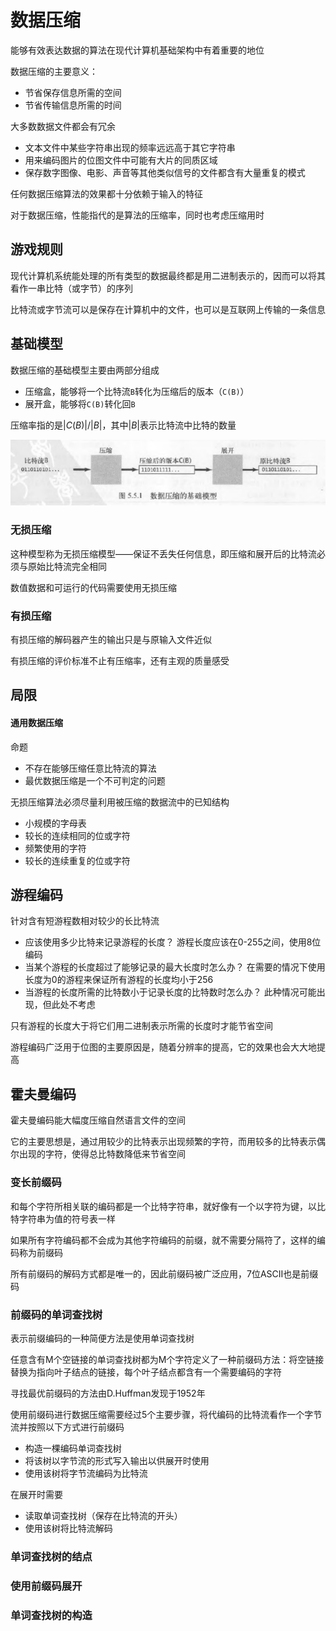 # 数据压缩
能够有效表达数据的算法在现代计算机基础架构中有着重要的地位

数据压缩的主要意义：
- 节省保存信息所需的空间
- 节省传输信息所需的时间

大多数数据文件都会有冗余
- 文本文件中某些字符串出现的频率远远高于其它字符串
- 用来编码图片的位图文件中可能有大片的同质区域
- 保存数字图像、电影、声音等其他类似信号的文件都含有大量重复的模式

任何数据压缩算法的效果都十分依赖于输入的特征

对于数据压缩，性能指代的是算法的压缩率，同时也考虑压缩用时

## 游戏规则
现代计算机系统能处理的所有类型的数据最终都是用二进制表示的，因而可以将其看作一串比特（或字节）的序列

比特流或字节流可以是保存在计算机中的文件，也可以是互联网上传输的一条信息

## 基础模型
数据压缩的基础模型主要由两部分组成
- 压缩盒，能够将一个比特流`B`转化为压缩后的版本（`C(B)`）
- 展开盒，能够将`C(B)`转化回`B`

压缩率指的是$|C(B)|/|B|$，其中$|B|$表示比特流中比特的数量

![](assets/数据压缩的基础模型.png)

### 无损压缩
这种模型称为无损压缩模型——保证不丢失任何信息，即压缩和展开后的比特流必须与原始比特流完全相同

数值数据和可运行的代码需要使用无损压缩

### 有损压缩
有损压缩的解码器产生的输出只是与原输入文件近似

有损压缩的评价标准不止有压缩率，还有主观的质量感受

## 局限
#### 通用数据压缩
命题
- 不存在能够压缩任意比特流的算法
- 最优数据压缩是一个不可判定的问题

无损压缩算法必须尽量利用被压缩的数据流中的已知结构
- 小规模的字母表
- 较长的连续相同的位或字符
- 频繁使用的字符
- 较长的连续重复的位或字符

## 游程编码
针对含有短游程数相对较少的长比特流
- 应该使用多少比特来记录游程的长度？
  游程长度应该在0-255之间，使用8位编码
- 当某个游程的长度超过了能够记录的最大长度时怎么办？
  在需要的情况下使用长度为0的游程来保证所有游程的长度均小于256
- 当游程的长度所需的比特数小于记录长度的比特数时怎么办？
  此种情况可能出现，但此处不考虑

只有游程的长度大于将它们用二进制表示所需的长度时才能节省空间

游程编码广泛用于位图的主要原因是，随着分辨率的提高，它的效果也会大大地提高

## 霍夫曼编码
霍夫曼编码能大幅度压缩自然语言文件的空间

它的主要思想是，通过用较少的比特表示出现频繁的字符，而用较多的比特表示偶尔出现的字符，使得总比特数降低来节省空间

### 变长前缀码
和每个字符所相关联的编码都是一个比特字符串，就好像有一个以字符为键，以比特字符串为值的符号表一样

如果所有字符编码都不会成为其他字符编码的前缀，就不需要分隔符了，这样的编码称为前缀码

所有前缀码的解码方式都是唯一的，因此前缀码被广泛应用，7位ASCII也是前缀码

### 前缀码的单词查找树
表示前缀编码的一种简便方法是使用单词查找树

任意含有M个空链接的单词查找树都为M个字符定义了一种前缀码方法：将空链接替换为指向叶子结点的链接，每个叶子结点都含有一个需要编码的字符

寻找最优前缀码的方法由D.Huffman发现于1952年

使用前缀码进行数据压缩需要经过5个主要步骤，将代编码的比特流看作一个字节流并按照以下方式进行前缀码
- 构造一棵编码单词查找树
- 将该树以字节流的形式写入输出以供展开时使用
- 使用该树将字节流编码为比特流

在展开时需要
- 读取单词查找树（保存在比特流的开头）
- 使用该树将比特流解码

### 单词查找树的结点
### 使用前缀码展开
### 单词查找树的构造

